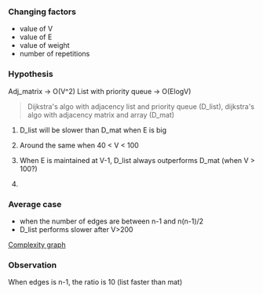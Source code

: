 ### Changing factors
- value of V 
- value of E
- value of weight
- number of repetitions

### Hypothesis
Adj_matrix -> O(V^2)
List with priority queue -> O(ElogV)

> Dijkstra's algo with adjacency list and priority queue (D_list), dijkstra's algo with adjacency matrix and array (D_mat)

1. D_list will be slower than D_mat when E is big

2. Around the same when 40 < V < 100

3. When E is maintained at V-1, D_list always outperforms D_mat (when V > 100?)

4. 


### Average case
- when the number of edges are between n-1 and n(n-1)/2
- D_list performs slower after V>200

[Complexity graph](https://www.geogebra.org/calculator/b2kcb4nf)

### Observation

When edges is n-1, the ratio is 10 (list faster than mat)